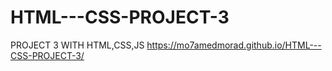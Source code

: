 # HTML---CSS-PROJECT-3
PROJECT 3 WITH HTML,CSS,JS
https://mo7amedmorad.github.io/HTML---CSS-PROJECT-3/
